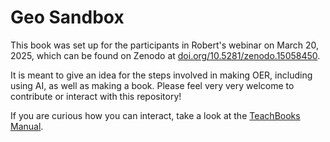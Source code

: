 # Geo Sandbox

This book was set up for the participants in Robert's webinar on March 20, 2025, which can be found on Zenodo at [doi.org/10.5281/zenodo.15058450](https://doi.org/10.5281/zenodo.15058450).

It is meant to give an idea for the steps involved in making OER, including using AI, as well as making a book. Please feel very very welcome to contribute or interact with this repository!

If you are curious how you can interact, take a look at the [TeachBooks Manual](https://teachbooks.io/manual/intro.html). 